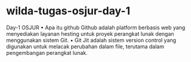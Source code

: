 # wilda-tugas-osjur-day-1
Day-1 OSJUR      • Apa itu github Github adalah platform berbasis web yang menyediakan layanan hesting untuk proyek perangkat lunak dengan menggunakan sistem Git.   • Git  Jit adalah sistem version control yang digunakan untuk melacak perubahan dalam file, terutama dalam pengembangan perangkat lunak.   
